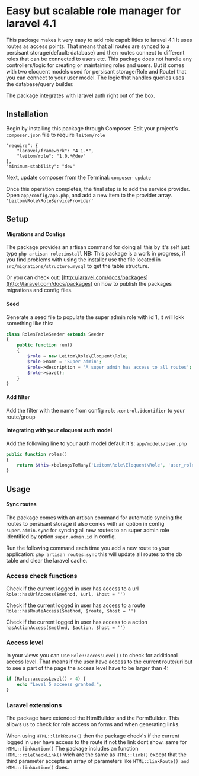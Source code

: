 Easy but scalable role manager for laravel 4.1
====

This package makes it very easy to add role capabilities to laravel 4.1
It uses routes as access points. That means that all routes are synced to a
persisant storage(default: database) and then routes connect to different roles that can be connected to users etc.
This package does not handle any controllers/logic for creating or maintaining roles and users.
But it comes with two eloquent models used for persisant storage(Role and Route) that you can connect to your user model.
The logic that handles queries uses the database/query builder.

The package integrates with laravel auth right out of the box.

## Installation
Begin by installing this package through Composer. Edit your project's `composer.json` file to require `leitom/role`

```
"require": {
	"laravel/framework": "4.1.*",
	"leitom/role": "1.0.*@dev"
},
"minimum-stability": "dev"
```

Next, update composer from the Terminal:
`composer update`

Once this operation completes, the final step is to add the service provider. Open `app/config/app.php`, and add a new item
to the provider array.
`'Leitom\Role\RoleServiceProvider'`

## Setup

#### Migrations and Configs
The package provides an artisan command for doing all this by it's self just type `php artisan role:install`
NB: This package is a work in progress, if you find problems with using the installer use the file located in `src/migrations/structure.mysql` to get the table structure.

Or you can check out: [http://laravel.com/docs/packages](http://laravel.com/docs/packages) on how to publish the packages
migrations and config files.

#### Seed
Generate a seed file to populate the super admin role with id 1, it will lokk something like this:

```php
class RolesTableSeeder extends Seeder
{
	public function run()
	{
		$role = new Leitom\Role\Eloquent\Role;
		$role->name = 'Super admin';
		$role->description = 'A super admin has access to all routes';
		$role->save();
	}
}
```

#### Add filter
Add the filter with the name from config `role.control.identifier` to your route/group

#### Integrating with your eloquent auth model
Add the following line to your auth model default it's: `app/models/User.php`

```php
public function roles()
{
	return $this->belongsToMany('Leitom\Role\Eloquent\Role', 'user_role');
}
```

## Usage

#### Sync routes
The package comes with an artisan command for automatic syncing the routes to persisant storage
it also comes with an option in config `super.admin.sync` for syncing all new routes to an super admin role 
identified by option `super.admin.id` in config.

Run the following command each time you add a new route to your application: `php artisan routes:sync` this will 
update all routes to the db table and clear the laravel cache.

### Access check functions

Check if the current logged in user has access to a url
`Role::hasUrlAccess($method, $url, $host = '')`

Check if the current logged in user has access to a route
`Role::hasRouteAccess($method, $route, $host = '')`

Check if the current logged in user has access to a action
`hasActionAccess($method, $action, $host = '')`
        
### Access level
In your views you can use `Role::accessLevel()` to check for additional access level. That means if the user have access
to the current route/uri but to see a part of the page the access level have to be larger than 4:

```php
if (Role::accessLevel() > 4) {
	echo "Level 5 acceess granted.";
}
```

### Laravel extensions
The package have extended the HtmlBuilder and the FormBuilder.
This allows us to check for role access on forms and when generating links.

When using `HTML::linkRoute()` then the package check's if the current logged in user have access to the route 
if not the link dont show. same for `HTML::linkAction()`
The package includes an function `HTML::roleCheckLink()` wich are the same as `HTML::link()` except that the third parameter 
accepts an array of parameters like `HTML::linkRoute() and HTML::linkAction()` does.
